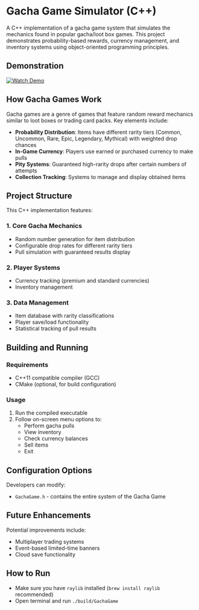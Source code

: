 # Gacha Game Simulator (C++)

A C++ implementation of a gacha game system that simulates the mechanics found in popular gacha/loot box games. This project demonstrates probability-based rewards, currency management, and inventory systems using object-oriented programming principles.

## Demonstration
[![Watch Demo](https://img.shields.io/badge/Watch%20Demo-%F0%9F%8E%A5-blue?style=for-the-badge)](https://drive.google.com/file/d/1DvCYzjW76vWijHl1x3YyQ1lDX_cx-DyU/view?usp=sharing)


## How Gacha Games Work

Gacha games are a genre of games that feature random reward mechanics similar to loot boxes or trading card packs. Key elements include:

- **Probability Distribution**: Items have different rarity tiers (Common, Uncommon, Rare, Epic, Legendary, Mythical) with weighted drop chances
- **In-Game Currency**: Players use earned or purchased currency to make pulls
- **Pity Systems**: Guaranteed high-rarity drops after certain numbers of attempts
- **Collection Tracking**: Systems to manage and display obtained items

## Project Structure

This C++ implementation features:

### 1. Core Gacha Mechanics
- Random number generation for item distribution
- Configurable drop rates for different rarity tiers
- Pull simulation with guaranteed results display

### 2. Player Systems
- Currency tracking (premium and standard currencies)
- Inventory management

### 3. Data Management
- Item database with rarity classifications
- Player save/load functionality
- Statistical tracking of pull results

## Building and Running

### Requirements
- C++11 compatible compiler (GCC)
- CMake (optional, for build configuration)

### Usage
1. Run the compiled executable
2. Follow on-screen menu options to:
    - Perform gacha pulls
    - View inventory
    - Check currency balances
    - Sell items
    - Exit

## Configuration Options

Developers can modify:
- `GachaGame.h` - contains the entire system of the Gacha Game
## Future Enhancements

Potential improvements include:
- Multiplayer trading systems
- Event-based limited-time banners
- Cloud save functionality

## How to Run

- Make sure you have `raylib` installed (`brew install raylib` recommended)
- Open terminal and run `./build/GachaGame`
